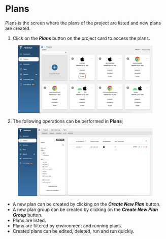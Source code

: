 # Plans

Plans is the screen where the plans of the project are listed and new plans are created.

1. Click on the _**Plans**_ button on the project card to access the plans.

<figure><img src="../../.gitbook/assets/Screenshot 2025-01-28 at 15.42.16.png" alt=""><figcaption></figcaption></figure>

2. The following operations can be performed in **Plans**;

<figure><img src="../../.gitbook/assets/Screenshot 2025-01-28 at 15.41.43.png" alt=""><figcaption></figcaption></figure>

* A new plan can be created by clicking on the _**Create New Plan**_ button.
* A new plan group can be created by clicking on the _**Create New Plan Group**_ button.
* Plans are listed.
* Plans are filtered by environment and running plans.
* Created plans can be edited, deleted, run and run quickly.

